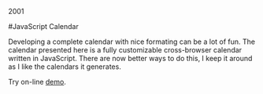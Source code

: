 2001

#JavaScript Calendar

<!--- tags: javascript -->

Developing a complete calendar with nice formating can be a lot of fun. The calendar presented here is a fully customizable cross-browser calendar written in JavaScript. There are now better ways to do this, I keep it around as I like the calendars it generates.

Try on-line [demo](#r/js-calendar/index.html).